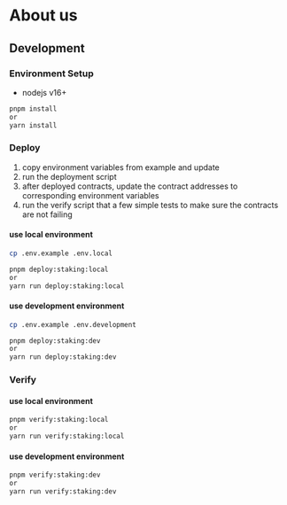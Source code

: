 # About us

## Development

### Environment Setup

- nodejs v16+  

```sh
pnpm install
or 
yarn install
```

### Deploy 

1. copy environment variables from example and update
2. run the deployment script
3. after deployed contracts, update the contract addresses to corresponding environment variables
4. run the verify script that a few simple tests to make sure the contracts are not failing

#### use local environment

```sh
cp .env.example .env.local  

pnpm deploy:staking:local
or 
yarn run deploy:staking:local
```

#### use development environment

```sh
cp .env.example .env.development  

pnpm deploy:staking:dev
or 
yarn run deploy:staking:dev
```

### Verify 

#### use local environment

```sh
pnpm verify:staking:local
or 
yarn run verify:staking:local
```

#### use development environment

```sh
pnpm verify:staking:dev
or 
yarn run verify:staking:dev
```
